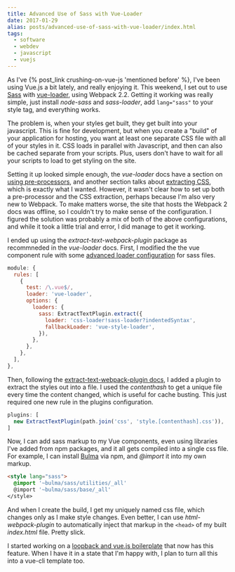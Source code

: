 ```yaml
---
title: Advanced Use of Sass with Vue-Loader
date: 2017-01-29
alias: posts/advanced-use-of-sass-with-vue-loader/index.html
tags:
  - software
  - webdev
  - javascript
  - vuejs
---
```


As I've {% post_link crushing-on-vue-js 'mentioned before' %}, I've been using Vue.js a bit lately, and really enjoying it. This weekend, I set out to use [Sass](http://sass-lang.com) with [vue-loader](https://vue-loader.vuejs.org/en/), using Webpack 2.2. Getting it working was really simple, just install *node-sass* and *sass-loader*, add `lang="sass"` to your style tag, and everything works.

The problem is, when your styles get built, they get built into your javascript. This is fine for development, but when you create a "build" of your application for hosting, you want at least one separate CSS file with all of your styles in it. CSS loads in parallel with Javascript, and then can also be cached separate from your scripts. Plus, users don't have to wait for all your scripts to load to get styling on the site.

Setting it up looked simple enough, the *vue-loader* docs have a section on [using pre-processors](https://vue-loader.vuejs.org/en/configurations/pre-processors.html), and another section talks about [extracting CSS](https://vue-loader.vuejs.org/en/configurations/extract-css.html), which is exactly what I wanted. However, it wasn't clear how to set up both a pre-processor and the CSS extraction, perhaps because I'm also very new to Webpack. To make matters worse, the site that hosts the Webpack 2 docs was offline, so I couldn't try to make sense of the configuration. I figured the solution was probably a mix of both of the above configurations, and while it took a little trial and error, I did manage to get it working.

I ended up using the *extract-text-webpack-plugin* package as recommneded in the *vue-loader* docs. First, I modified the the vue component rule with some [advanced loader configuration](https://vue-loader.vuejs.org/en/configurations/advanced.html) for sass files.

```js
module: {
  rules: [
    {
      test: /\.vue$/,
      loader: 'vue-loader',
      options: {
        loaders: {
          sass: ExtractTextPlugin.extract({
            loader: 'css-loader!sass-loader?indentedSyntax',
            fallbackLoader: 'vue-style-loader',
          }),
        },
      },
    },
  ],
},
```

Then, following the [extract-text-webpack-plugin docs](https://github.com/webpack-contrib/extract-text-webpack-plugin#usage), I added a plugin to extract the styles out into a file. I used the *contenthash* to get a unique file every time the content changed, which is useful for cache busting. This just required one new rule in the plugins configuration.

```js
plugins: [
  new ExtractTextPlugin(path.join('css', 'style.[contenthash].css')),
]
```

Now, I can add sass markup to my Vue components, even using libraries I've added from npm packages, and it all gets compiled into a single css file. For example, I can install [Bulma](http://bulma.io/) via npm, and *@import* it into my own markup.

```html
<style lang="sass">
  @import '~bulma/sass/utilities/_all'
  @import '~bulma/sass/base/_all'
</style>
```

And when I create the build, I get my uniquely named css file, which changes only as I make style changes. Even better, I can use *html-webpack-plugin* to automatically inject that markup in the `<head>` of my built *index.html* file. Pretty slick.

I started working on a [loopback and vue.js boilerplate](https://github.com/w33ble/loopback-vue-app) that now has this feature. When I have it in a state that I'm happy with, I plan to turn all this into a vue-cli template too.
